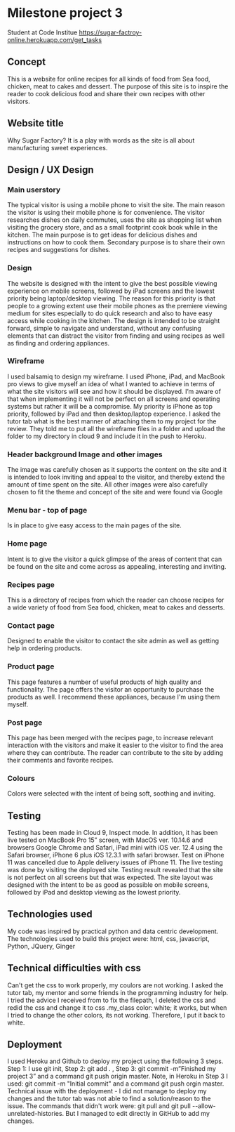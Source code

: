 # Milestone project 3
Student at Code Institue  https://sugar-factroy-online.herokuapp.com/get_tasks

## Concept
This is a website for online recipes for all kinds of food from Sea food, chicken, meat to cakes and dessert.
The purpose of this site is to inspire the reader to cook delicious food and share their own recipes with other visitors.

## Website title
Why Sugar Factory? It is a play with words as the site is all about manufacturing sweet experiences.

## Design / UX Design

### Main userstory
The typical visitor is using a mobile phone to visit the site.
The main reason the visitor is using their mobile phone is for convenience. 
The visitor researches dishes on daily commutes, uses the site as shopping list when visiting the grocery store, and as a small footprint cook book while in the kitchen.
The main purpose is to get ideas for delicious dishes and instructions on how to cook them.
Secondary purpose is to share their own recipes and suggestions for dishes.

### Design
The website is designed with the intent to give the best possible viewing experience on mobile screens, followed by iPad screens and the lowest priority being laptop/desktop viewing.
The reason for this priority is that people to a growing extent use their mobile phones as the premiere viewing medium for sites especially to do quick research and also to have easy access while cooking in the kitchen.
The design is intended to be straight forward, simple to navigate and understand, without any confusing elements that can distract the visitor from finding and using recipes as well as finding and ordering appliances.

### Wireframe
I used balsamiq to design my wireframe. I used iPhone, iPad, and MacBook pro views to give myself an idea of what I wanted to achieve in terms of what the site visitors will see and how it should be displayed.
I’m aware of that when implementing it will not be perfect on all screens and operating systems but rather it will be a compromise.
My priority is iPhone as top priority, followed by iPad and then desktop/laptop experience.
I asked the tutor tab what is the best manner of attaching them to my project for the review. They told me to put all the wireframe files in a folder and upload the folder to my directory in cloud 9 and include it in the push to Heroku.

### Header background Image and other images
The image was carefully chosen as it supports the content on the site and it is intended to look inviting and appeal to the visitor, and thereby extend the amount of time spent on the site.
All other images were also carefully chosen to fit the theme and concept of the site and were found via Google

### Menu bar - top of page
Is in place to give easy access to the main pages of the site.

### Home page
Intent is to give the visitor a quick glimpse of the areas of content that can be found on the site and come across as appealing, interesting and inviting.

### Recipes page
This is a directory of recipes from which the reader can choose recipes for a wide variety of food
from Sea food, chicken, meat to cakes and desserts.

### Contact page
Designed to enable the visitor to contact the site admin as well as getting help in ordering products.

### Product page
This page features a number of useful products of high quality and functionality.
The page offers the visitor an opportunity to purchase the products as well. 
I recommend these appliances, because I'm using them myself.

### Post page
This page has been merged with the recipes page, to increase relevant interaction with the visitors and make it easier to the visitor to find the area where they can contribute.
The reader can contribute to the site by adding their comments and favorite recipes. 

### Colours
Colors were selected with the intent of being soft, soothing and inviting.

## Testing 
Testing has been made in Cloud 9, Inspect mode.
In addition, it has been live tested on MacBook Pro 15” screen, with MacOS ver. 10.14.6 and browsers Google Chrome and Safari, iPad mini with iOS ver. 12.4 using the Safari browser, iPhone 6 plus iOS 12.3.1 with safari browser. Test on iPhone 11 was cancelled due to Apple delivery issues of iPhone 11.
The live testing was done by visiting the deployed site. 
Testing result revealed that the site is not perfect on all screens but that was expected.
The site layout was designed with the intent to be as good as possible on mobile screens, followed by iPad and desktop viewing as the lowest priority.

## Technologies used
My code was inspired by practical python and data centric development.
The technologies used to build this project were:
html, css, javascript, Python, JQuery, Ginger

## Technical difficulties with css
Can't get the css to work properly, my coulors are not working.
I asked the tutor tab, my mentor and some friends in the programming industry for help. 
I tried the advice I received from to fix the filepath, I deleted the css and redid the css
and change it to css .my_class color: white; it works, but when I tried to change the other colors, its not working. 
Therefore, I put it back to white.

##  Deployment
I used Heroku and Github to deploy my  project using the following 3 steps. 
Step 1: I use git init, 
Step 2: git add . , 
Step 3: git  commit  -m”Finished my project 3” and a command git push origin master. 
Note, in Heroku in Step 3 I used: git  commit  -m "Initial commit" and a command git push orgin master.
Technical issue with the deployment - I did not manage to deploy my changes and the tutor tab was not able to find a solution/reason to the issue.
The commands that didn't work were: git pull and git pull --allow-unrelated-histories.
But I managed to edit directly in GitHub to add my changes.
